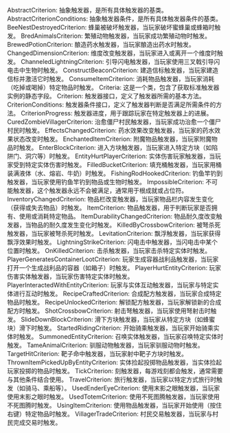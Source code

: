 AbstractCriterion: 抽象触发器，是所有具体触发器的基类。
AbstractCriterionConditions: 抽象触发器条件，是所有具体触发器条件的基类。
BeeNestDestroyedCriterion: 蜂巢被破坏触发器，当玩家破坏蜜蜂巢或蜂箱时触发。
BredAnimalsCriterion: 繁殖动物触发器，当玩家成功繁殖动物时触发。
BrewedPotionCriterion: 酿造药水触发器，当玩家酿造出药水时触发。
ChangedDimensionCriterion: 维度改变触发器，当玩家进入或离开一个维度时触发。
ChanneledLightningCriterion: 引导闪电触发器，当玩家使用三叉戟引导闪电击中生物时触发。
ConstructBeaconCriterion: 建造信标触发器，当玩家建造信标并激活它时触发。
ConsumeItemCriterion: 消耗物品触发器，当玩家消耗（吃掉或喝掉）特定物品时触发。
Criteria: 这是一个类，包含了获取标准触发器实例的静态字段。
Criterion: 触发器接口，定义了触发器所需的基本方法。
CriterionConditions: 触发器条件接口，定义了触发器判断是否满足所需条件的方法。
CriterionProgress: 触发器进度，用于跟踪玩家在特定触发器上的进展。
CuredZombieVillagerCriterion: 治愈僵尸村民触发器，当玩家成功治愈一个僵尸村民时触发。
EffectsChangedCriterion: 药水效果改变触发器，当玩家的药水效果状态改变时触发。
EnchantedItemCriterion: 附魔物品触发器，当玩家附魔物品时触发。
EnterBlockCriterion: 进入方块触发器，当玩家进入特定方块（如陷阱门、洞穴等）时触发。
EntityHurtPlayerCriterion: 实体伤害玩家触发器，当玩家受到特定实体伤害时触发。
FilledBucketCriterion: 填充桶触发器，当玩家用桶装满液体（水、熔岩、牛奶）时触发。
FishingRodHookedCriterion: 钓鱼竿钓到触发器，当玩家使用钓鱼竿钓到物品或生物时触发。
ImpossibleCriterion: 不可能触发器，这个触发器永远不会被满足，通常用于根成就或占位符。
InventoryChangedCriterion: 物品栏改变触发器，当玩家物品栏内容发生变化（获得或失去物品）时触发。
ItemCriterion: 物品触发器，用于判断玩家是否拥有、使用或消耗特定物品。
ItemDurabilityChangedCriterion: 物品耐久度改变触发器，当物品的耐久度发生变化时触发。
KilledByCrossbowCriterion: 被弩杀死触发器，当玩家被弩杀死时触发。
LevitationCriterion: 飘浮触发器，当玩家获得飘浮效果时触发。
LightningStrikeCriterion: 闪电击中触发器，当闪电击中某个位置时触发。
OnKilledCriterion: 击杀触发器，当玩家击杀特定实体时触发。
PlayerGeneratesContainerLootCriterion: 玩家生成容器战利品触发器，当玩家打开一个生成战利品的容器（如箱子）时触发。
PlayerHurtEntityCriterion: 玩家伤害实体触发器，当玩家伤害特定实体时触发。
PlayerInteractedWithEntityCriterion: 玩家与实体互动触发器，当玩家与特定实体进行互动时触发。
RecipeCraftedCriterion: 合成配方触发器，当玩家合成特定物品时触发。
RecipeUnlockedCriterion: 解锁配方触发器，当玩家解锁新的合成配方时触发。
ShotCrossbowCriterion: 射击弩触发器，当玩家使用弩射击时触发。
SlideDownBlockCriterion: 滑下方块触发器，当玩家从特定方块（如蜂蜜块）滑下时触发。
StartedRidingCriterion: 开始骑乘触发器，当玩家开始骑乘实体时触发。
SummonedEntityCriterion: 召唤实体触发器，当玩家召唤特定实体时触发。
TameAnimalCriterion: 驯服动物触发器，当玩家驯服动物时触发。
TargetHitCriterion: 靶子命中触发器，当玩家射中靶子方块时触发。
ThrownItemPickedUpByEntityCriterion: 实体捡起投掷物品触发器，当实体捡起玩家投掷的物品时触发。
TickCriterion: 刻触发器，每游戏刻都会触发，通常需要与其他条件结合使用。
TravelCriterion: 旅行触发器，当玩家以特定方式旅行时触发（如骑马、乘船等）。
UsedEnderEyeCriterion: 使用末影之眼触发器，当玩家使用末影之眼时触发。
UsedTotemCriterion: 使用不死图腾触发器，当玩家使用不死图腾时触发。
UsingItemCriterion: 使用物品触发器，当玩家开始使用（按住右键）特定物品时触发。
VillagerTradeCriterion: 村民交易触发器，当玩家与村民完成交易时触发。